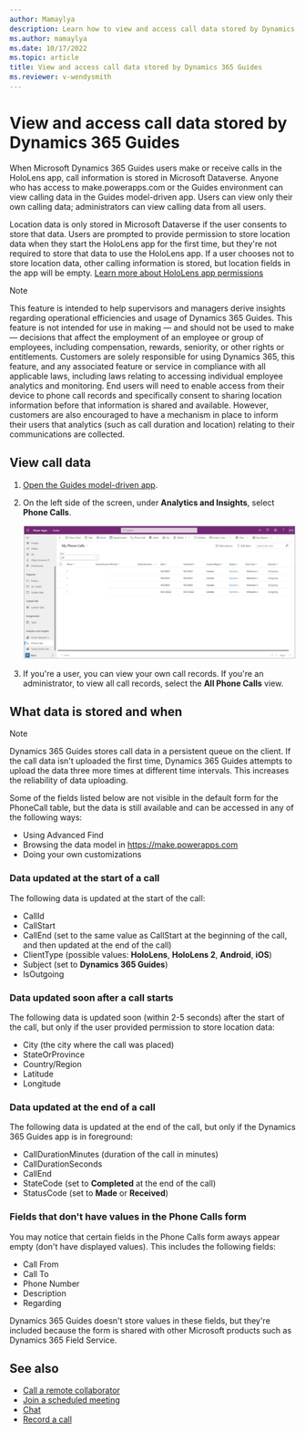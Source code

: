 ```yaml
---
author: Mamaylya
description: Learn how to view and access call data stored by Dynamics 365 Guides
ms.author: mamaylya
ms.date: 10/17/2022
ms.topic: article
title: View and access call data stored by Dynamics 365 Guides
ms.reviewer: v-wendysmith
---
```


# View and access call data stored by Dynamics 365 Guides

When Microsoft Dynamics 365 Guides users make or receive calls in the HoloLens app, call information is stored in Microsoft Dataverse. Anyone who has access to make.powerapps.com or the Guides environment can view calling data in the Guides model-driven app. Users can view only their own calling data; administrators can view calling data from all users. 

Location data is only stored in Microsoft Dataverse if the user consents to store that data. Users are prompted to provide permission to store location data when they start the HoloLens app for the first time, but they're not required to store that data to use the HoloLens app. If a user chooses not to store location data, other calling information is stored, but location fields in the app will be empty. [Learn more about HoloLens app permissions](hololens-permissions.md)

> [!Note]
> This feature is intended to help supervisors and managers derive insights regarding operational efficiencies and usage of Dynamics 365 Guides. This feature is not intended for use in making — and should not be used to make — decisions that affect the employment of an employee or group of employees, including compensation, rewards, seniority, or other rights or entitlements. Customers are solely responsible for using Dynamics 365, this feature, and any associated feature or service in compliance with all applicable laws, including laws relating to accessing individual employee analytics and monitoring. End users will need to enable access from their device to phone call records and specifically consent to sharing location information before that information is shared and available. However, customers are also encouraged to have a mechanism in place to inform their users that analytics (such as call duration and location) relating to their communications are collected.

## View call data

1. [Open the Guides model-driven app](open-model-driven-app.md).

2. On the left side of the screen, under **Analytics and Insights**, select **Phone Calls**.

    ![Screenshot of model-driven app with call information.](media/call-logging-model-driven-app.JPG "Screenshot of model-driven app with call information")

3. If you're a user, you can view your own call records. If you're an administrator, to view all call records, select the **All Phone Calls** view. 

## What data is stored and when

> [!NOTE]
> Dynamics 365 Guides stores call data in a persistent queue on the client. If the call data isn't uploaded the first time, Dynamics 365 Guides attempts to  upload the data three more times at different time intervals. This increases the reliability of data uploading.

Some of the fields listed below are not visible in the default form for the PhoneCall table, but the data is still available and can be accessed in any of the following ways:

- Using Advanced Find
- Browsing the data model in https://make.powerapps.com
- Doing your own customizations

### Data updated at the start of a call

The following data is updated at the start of the call: 

- CallId
- CallStart
- CallEnd (set to the same value as CallStart at the beginning of the call, and then updated at the end of the call)
- ClientType (possible values: **HoloLens**, **HoloLens 2**, **Android**, **iOS**)
- Subject (set to **Dynamics 365 Guides**)
- IsOutgoing
 
### Data updated soon after a call starts

The following data is updated soon (within 2-5 seconds) after the start of the call, but only if the user provided permission to store location data:

- City (the city where the call was placed)
- StateOrProvince
- Country/Region
- Latitude
- Longitude 

### Data updated at the end of a call

The following data is updated at the end of the call, but only if the Dynamics 365 Guides app is in foreground:

- CallDurationMinutes (duration of the call in minutes)
- CallDurationSeconds
- CallEnd
- StateCode (set to **Completed** at the end of the call)
- StatusCode (set to **Made** or **Received**)

### Fields that don't have values in the Phone Calls form

You may notice that certain fields in the Phone Calls form aways appear empty (don't have displayed values). This includes the following fields:

- Call From
- Call To
- Phone Number
- Description
- Regarding

Dynamics 365 Guides doesn't store values in these fields, but they're included because the form is shared with other Microsoft products such as Dynamics 365 Field Service. 

## See also

- [Call a remote collaborator](calling-start-call.md)
- [Join a scheduled meeting](calling-meetings.md)
- [Chat](calling-chat-file-sharing.md)
- [Record a call](calling-record-call.md)


